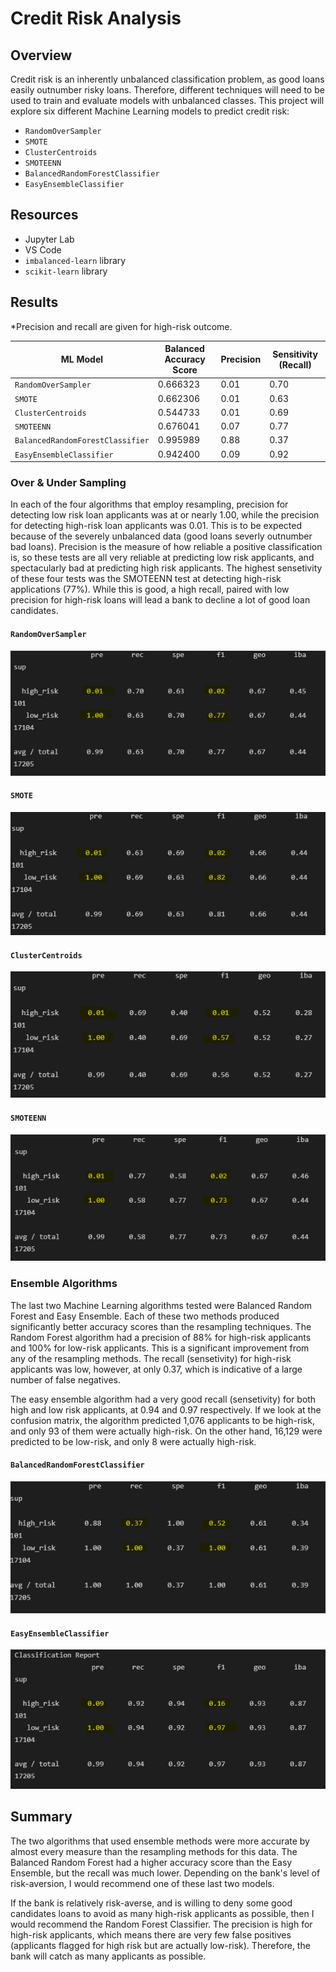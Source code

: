 # Credit Risk Analysis

## Overview
Credit risk is an inherently unbalanced classification problem, as good loans easily outnumber risky loans. Therefore, different techniques will need to be used to train and evaluate models with unbalanced classes.  This project will explore six different Machine Learning models to predict credit risk:

- `RandomOverSampler`
- `SMOTE`
- `ClusterCentroids`
- `SMOTEENN`
- `BalancedRandomForestClassifier`
- `EasyEnsembleClassifier`

## Resources
- Jupyter Lab
- VS Code
- `imbalanced-learn` library
- `scikit-learn` library


## Results 
*Precision and recall are given for high-risk outcome.

| ML Model                        | Balanced Accuracy Score | Precision | Sensitivity (Recall) |
| ------------------------------- | ----------------------- |-----------| -------------------- |          
| `RandomOverSampler`             | 0.666323                | 0.01      | 0.70                 |
| `SMOTE`                         | 0.662306                | 0.01      | 0.63                 |
| `ClusterCentroids`              | 0.544733                | 0.01      | 0.69                 |
| `SMOTEENN`                      | 0.676041                | 0.07      | 0.77                 |
| `BalancedRandomForestClassifier`| 0.995989                | 0.88      | 0.37                 |
| `EasyEnsembleClassifier`        | 0.942400                | 0.09      | 0.92                 |

### Over & Under Sampling
In each of the four algorithms that employ resampling,  precision for detecting low risk loan applicants was at or nearly 1.00, while the precision for detecting high-risk loan applicants was 0.01.  This is to be expected because of the severely unbalanced data (good loans severly outnumber bad loans).  Precision is the measure of how reliable a positive classification is, so these tests are all very reliable at predicting low risk applicants, and spectacularly bad at predicting high risk applicants.  The highest sensetivity of these four tests was the SMOTEENN test at detecting high-risk applications (77%).  While this is good, a high recall, paired with low precision for high-risk loans will lead a bank to decline a lot of good loan candidates. 

#### `RandomOverSampler`
![](Images/oversampling.PNG)

#### `SMOTE`
![](Images/smote.PNG)

#### `ClusterCentroids`
![](Images/undersampling_clustercentroid.PNG)

#### `SMOTEENN`
![](Images/combination_smoteenn.PNG)

### Ensemble Algorithms
The last two Machine Learning algorithms tested were Balanced Random Forest and Easy Ensemble.  Each of these two methods produced significantly better accuracy scores than the resampling techniques. The Random Forest algorithm had a precision of 88% for high-risk applicants and 100% for low-risk applicants.  This is a significant improvement from any of the resampling methods.  The recall (sensetivity) for high-risk applicants was low, however, at only 0.37, which is indicative of a large number of false negatives.

The easy ensemble algorithm had a very good recall (sensetivity) for both high and low risk applicants, at 0.94 and 0.97 respectively.  If we look at the confusion matrix, the algorithm predicted 1,076 applicants to be high-risk, and only 93 of them were actually high-risk.  On the other hand, 16,129 were predicted to be low-risk, and only 8 were actually high-risk.

#### `BalancedRandomForestClassifier`
![](Images/ensemble_randomforest.PNG)

#### `EasyEnsembleClassifier`
![](Images/easyensembleclassifier.PNG)

## Summary
The two algorithms that used ensemble methods were more accurate by almost every measure than the resampling methods for this data.  The Balanced Random Forest had a higher accuracy score than the Easy Ensemble, but the recall was much lower.  Depending on the bank's level of risk-aversion, I would recommend one of these last two models.

If the bank is relatively risk-averse, and is willing to deny some good candidates loans to avoid as many high-risk applicants as possible, then I would recommend the Random Forest Classifier.  The precision is high for high-risk applicants, which means there are very few false positives (applicants flagged for high risk but are actually low-risk).  Therefore, the bank will catch as many applicants as possible.
